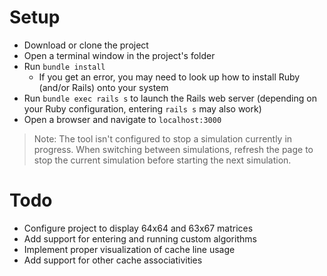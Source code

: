 # Setup

* Download or clone the project
* Open a terminal window in the project's folder
* Run `bundle install`
  * If you get an error, you may need to look up how to install Ruby (and/or Rails) onto your system
* Run `bundle exec rails s` to launch the Rails web server (depending on your Ruby configuration, entering `rails s` may also work)
* Open a browser and navigate to `localhost:3000`

> Note: The tool isn't configured to stop a simulation currently in progress. When switching between simulations, refresh the page to stop the current simulation before starting the next simulation.

# Todo
* Configure project to display 64x64 and 63x67 matrices
* Add support for entering and running custom algorithms
* Implement proper visualization of cache line usage
* Add support for other cache associativities
